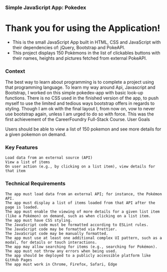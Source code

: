 ### Simple JavaScript App: Pokedex

# Thank you for using the Application!

- This is the small JavaScript App built in HTML, CSS and JavaScript with their dependencies of: jQuery, Bootstrap and PokeAPI.
- This project displays 150 Pokèmons in the list of clickables buttons with their names, heights and pictures fetched from external PokeAPI.


### Context

The best way to learn about programming is to complete a project using that programming language. To learn my way around Api, Javascript and      Bootstrap, I worked on this simple pokedex-app with basic look-up functions. There is no CSS used in the finished version of the app, to push myself to use the limited and tedious ways bootstrap offers in regards to styling. Though I am ok with the final layout I, from now on, vow to never use bootstrap again, unless I am urged to do so with force. This was the first achievement of the CareerFoundry Full-Stack Course.
User Goals

Users should be able to view a list of 150 pokemon and see more details for a given pokemon on demand.

### Key Features

    Load data from an external source (API)
    View a list of items
    On user action (e.g., by clicking on a list item), view details for that item

### Technical Requirements

    The app must load data from an external API; for instance, the Pokémon API.
    The app must display a list of items loaded from that API after the page is loaded.
    The app must enable the viewing of more details for a given list item (like a Pokémon) on demand, such as when clicking on a list item.
    The app must have CSS styling.
    The JavaScript code must be formatted according to ESLint rules.
    The JavaScript code may be formatted via Prettier.
    The JavaScript code may be manually formatted.
    The app must use at least one additional complex UI pattern, such as a modal, for details or touch interactions.
    The app may allow searching for items (e.g., searching for Pokémon).
    The app must not throw any errors when being used.
    The app should be deployed to a publicly accessible platform like GitHub Pages 
    The app must work in Chrome, Firefox, Safari, Edge
